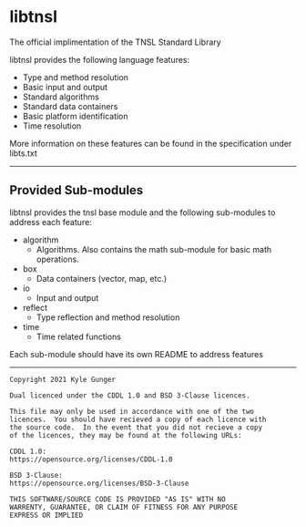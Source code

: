 # libtnsl

The official implimentation of the TNSL Standard Library

libtnsl provides the following language features:
* Type and method resolution
* Basic input and output
* Standard algorithms
* Standard data containers
* Basic platform identification
* Time resolution

More information on these features can be found in the specification under libts.txt

---
## Provided Sub-modules

libtnsl provides the tnsl base module and the following sub-modules to address each feature:
* algorithm
  * Algorithms.  Also contains the math sub-module for basic math operations.
* box
  * Data containers (vector, map, etc.)
* io
  * Input and output
* reflect
  * Type reflection and method resolution
* time
  * Time related functions

Each sub-module should have its own README to address features

---
    Copyright 2021 Kyle Gunger
    
    Dual licenced under the CDDL 1.0 and BSD 3-Clause licences.
    
    This file may only be used in accordance with one of the two
    licences.  You should have recieved a copy of each licence with
    the source code.  In the event that you did not recieve a copy
    of the licences, they may be found at the following URLs:
    
    CDDL 1.0:
    https://opensource.org/licenses/CDDL-1.0
    
    BSD 3-Clause:
    https://opensource.org/licenses/BSD-3-Clause
    
    THIS SOFTWARE/SOURCE CODE IS PROVIDED "AS IS" WITH NO
    WARRENTY, GUARANTEE, OR CLAIM OF FITNESS FOR ANY PURPOSE
    EXPRESS OR IMPLIED
